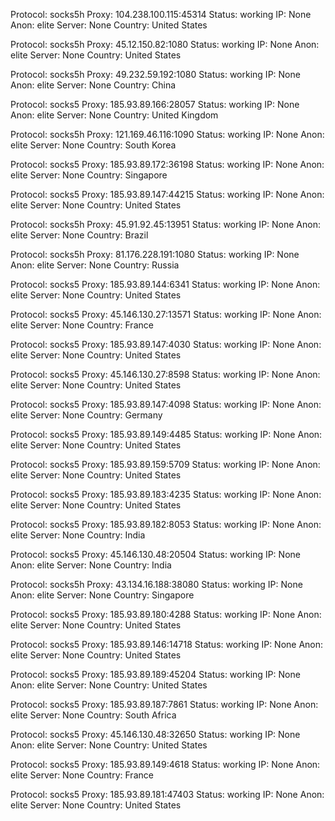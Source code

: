 Protocol: socks5h
Proxy: 104.238.100.115:45314
Status: working
IP: None
Anon: elite
Server: None
Country: United States

Protocol: socks5h
Proxy: 45.12.150.82:1080
Status: working
IP: None
Anon: elite
Server: None
Country: United States

Protocol: socks5h
Proxy: 49.232.59.192:1080
Status: working
IP: None
Anon: elite
Server: None
Country: China

Protocol: socks5
Proxy: 185.93.89.166:28057
Status: working
IP: None
Anon: elite
Server: None
Country: United Kingdom

Protocol: socks5h
Proxy: 121.169.46.116:1090
Status: working
IP: None
Anon: elite
Server: None
Country: South Korea

Protocol: socks5
Proxy: 185.93.89.172:36198
Status: working
IP: None
Anon: elite
Server: None
Country: Singapore

Protocol: socks5
Proxy: 185.93.89.147:44215
Status: working
IP: None
Anon: elite
Server: None
Country: United States

Protocol: socks5h
Proxy: 45.91.92.45:13951
Status: working
IP: None
Anon: elite
Server: None
Country: Brazil

Protocol: socks5h
Proxy: 81.176.228.191:1080
Status: working
IP: None
Anon: elite
Server: None
Country: Russia

Protocol: socks5
Proxy: 185.93.89.144:6341
Status: working
IP: None
Anon: elite
Server: None
Country: United States

Protocol: socks5
Proxy: 45.146.130.27:13571
Status: working
IP: None
Anon: elite
Server: None
Country: France

Protocol: socks5
Proxy: 185.93.89.147:4030
Status: working
IP: None
Anon: elite
Server: None
Country: United States

Protocol: socks5
Proxy: 45.146.130.27:8598
Status: working
IP: None
Anon: elite
Server: None
Country: United States

Protocol: socks5
Proxy: 185.93.89.147:4098
Status: working
IP: None
Anon: elite
Server: None
Country: Germany

Protocol: socks5
Proxy: 185.93.89.149:4485
Status: working
IP: None
Anon: elite
Server: None
Country: United States

Protocol: socks5
Proxy: 185.93.89.159:5709
Status: working
IP: None
Anon: elite
Server: None
Country: United States

Protocol: socks5
Proxy: 185.93.89.183:4235
Status: working
IP: None
Anon: elite
Server: None
Country: United States

Protocol: socks5
Proxy: 185.93.89.182:8053
Status: working
IP: None
Anon: elite
Server: None
Country: India

Protocol: socks5
Proxy: 45.146.130.48:20504
Status: working
IP: None
Anon: elite
Server: None
Country: India

Protocol: socks5h
Proxy: 43.134.16.188:38080
Status: working
IP: None
Anon: elite
Server: None
Country: Singapore

Protocol: socks5
Proxy: 185.93.89.180:4288
Status: working
IP: None
Anon: elite
Server: None
Country: United States

Protocol: socks5
Proxy: 185.93.89.146:14718
Status: working
IP: None
Anon: elite
Server: None
Country: United States

Protocol: socks5
Proxy: 185.93.89.189:45204
Status: working
IP: None
Anon: elite
Server: None
Country: United States

Protocol: socks5
Proxy: 185.93.89.187:7861
Status: working
IP: None
Anon: elite
Server: None
Country: South Africa

Protocol: socks5
Proxy: 45.146.130.48:32650
Status: working
IP: None
Anon: elite
Server: None
Country: United States

Protocol: socks5
Proxy: 185.93.89.149:4618
Status: working
IP: None
Anon: elite
Server: None
Country: France

Protocol: socks5
Proxy: 185.93.89.181:47403
Status: working
IP: None
Anon: elite
Server: None
Country: United States

